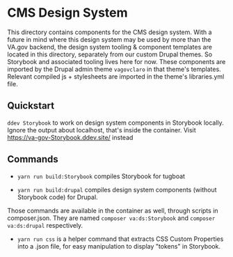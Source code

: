 # CMS Design System

This directory contains components for the CMS design system. With a future in mind where this design system
may be used by more than the VA.gov backend, the design system tooling & component templates are located in this
directory, separately from our custom Drupal themes. So Storybook and associated tooling lives here for now.
These components are imported by the Drupal admin theme `vagovclaro` in that theme's templates.
Relevant compiled js + stylesheets are imported in the theme's libraries.yml file.

## Quickstart
`ddev Storybook` to work on design system components in Storybook locally.
Ignore the output about localhost, that's inside the container. Visit https://va-gov-Storybook.ddev.site/ instead

## Commands
- `yarn run build:Storybook` compiles Storybook for tugboat

- `yarn run build:drupal` compiles design system components (without Storybook code) for Drupal.

Those commands are available in the container as well, through scripts in composer.json. They are named `composer va:ds:Storybook` and `composer va:ds:drupal` respectively.

- `yarn run css` is a helper command that extracts CSS Custom Properties into a .json file, for easy manipulation to display "tokens" in Storybook.

